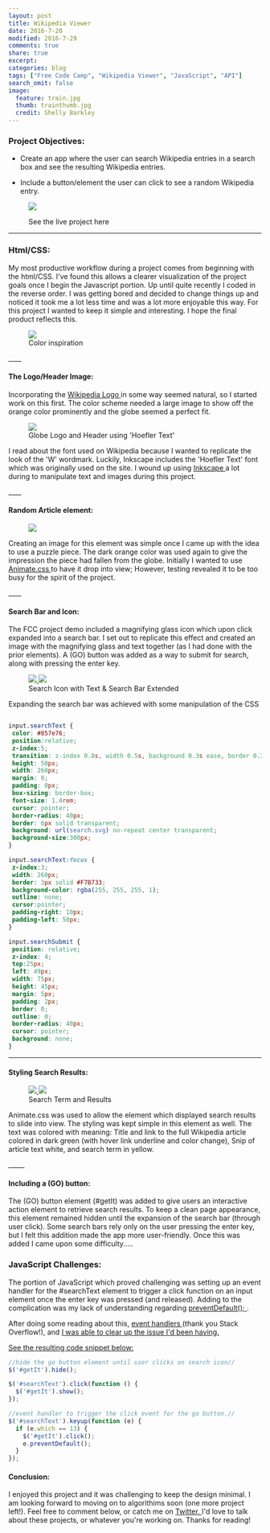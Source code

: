 ```yaml
---
layout: post
title: Wikipedia Viewer
date: 2016-7-20
modified: 2016-7-29
comments: true
share: true
excerpt:
categories: blog
tags: ["Free Code Camp", "Wikipedia Viewer", "JavaScript", "API"]
search_omit: false
image:
  feature: train.jpg
  thumb: trainthumb.jpg
  credit: Shelly Barkley
---
```


### Project Objectives:

  * Create an app where the user can search Wikipedia entries in a search box and see the resulting Wikipedia entries.

  *  Include a button/element the user can click to see a random Wikipedia entry.

  <figure class="caption-title">
  <img src="/images/goatsearch.png">
  <figcaption>
  <p>See the live project here</p>
  </figcaption>
  <a href="http://www.recklessmoxie.com/wikipedia-viewer/"></a>
  </figure>

____

### Html/CSS:

<p> My most productive workflow during a project comes from beginning with the html/CSS. I've found this allows a clearer visualization of the project goals once I begin the Javascript portion. Up until quite recently I coded in the reverse order. I was getting bored and decided to change things up and noticed it took me a lot less time and was a lot more enjoyable this way. For this project I wanted to keep it simple and interesting. I hope the final product reflects this.</p>

<figure>
<a href ="https://designschool.canva.com/blog/website-color-schemes/">
<img src="/images/colorinspiration.png">
</a>
<figcaption>
Color inspiration
</figcaption>
</figure>
____

#### The Logo/Header Image:

<p> Incorporating the <a href="https://en.wikipedia.org/wiki/Wikipedia_logo"> Wikipedia Logo </a> in some way seemed natural, so I started work on this first. The color scheme needed a large image to show off the orange color prominently and the globe seemed a perfect fit.</p>

<figure>
<a href ="/images/globe.png">
<img src="/images/globe.png">
</a>
<figcaption>
Globe Logo and Header using 'Hoefler Text'
</figcaption>
</figure>

<p>I read about the font used on Wikipedia because I wanted to replicate the look of the 'W' wordmark. Luckily, Inkscape includes the 'Hoefler Text' font which was originally used on the site. I wound up using <a href="https://inkscape.org/en/"> Inkscape </a> a lot during to manipulate text and images during this project.</p>
____

#### Random Article element:

<p><figure class="pull-right">
<a href ="/images/puzzle.png">
<img src="/images/puzzle.png">
</a>
</figure>
</p>

<p> Creating an image for this element was simple once I came up with the idea to use a puzzle piece. The dark orange color was used again to give the impression the piece had fallen from the globe. Initially I wanted to use <a href="https://daneden.github.io/animate.css/"> Animate.css </a> to have it drop into view; However, testing revealed it to be too busy for the spirit of the project.</p>
____

#### Search Bar and Icon:

<p> The FCC project demo included a magnifying glass icon which upon click expanded into a search bar. I set out to replicate this effect and created an image with the magnifying glass and text together (as I had done with the prior elements). A (GO) button was added as a way to submit for search, along with pressing the enter key.</p>

<p><figure class="half">
<a href ="/images/searchicon.png">
<img src="/images/searchicon.png">
</a>
<a href ="/images/searchbar.png">
<img src="/images/searchbar.png">
</a>
<figcaption>
Search Icon with Text & Search Bar Extended
</figcaption>
</figure>
</p>

<p>Expanding the search bar was achieved with some manipulation of the CSS</p>

```css

input.searchText {
 color: #857e76;
 position:relative;
 z-index:5;
 transition: z-index 0.8s, width 0.5s, background 0.3s ease, border 0.3s;
 height: 50px;
 width: 260px;
 margin: 0;
 padding: 0px;
 box-sizing: border-box;
 font-size: 1.4rem;
 cursor: pointer;
 border-radius: 40px;
 border: 6px solid transparent;
 background: url(search.svg) no-repeat center transparent;
 background-size:300px;
}

input.searchText:focus {
 z-index:3;
 width: 260px;
 border: 3px solid #F7B733;
 background-color: rgba(255, 255, 255, 1);
 outline: none;
 cursor:pointer;
 padding-right: 10px;
 padding-left: 50px;
}

input.searchSubmit {
 position: relative;
 z-index: 4;
 top:25px;
 left: 49px;
 width: 75px;
 height: 45px;
 margin: 5px;
 padding: 2px;
 border: 0;
 outline: 0;
 border-radius: 40px;
 cursor: pointer;
 background: none;
}
```
___

#### Styling Search Results:

<p><figure class="half">
<a href ="/images/goats.png">
<img src="/images/goats.png">
</a>
<a href ="/images/resulting.png">
<img src="/images/resulting.png">
</a>
<figcaption>
Search Term and Results
</figcaption>
</figure>
</p>

<p> Animate.css was used to allow the element which displayed search results to slide into view. The styling was kept simple in this element as well. The text was colored with meaning: Title and link to the full Wikipedia article colored in dark green (with hover link underline and color change), Snip of article text white, and search term in yellow.</p>
_____


#### Including a (GO) button:

<p> The (GO) button element (#getIt) was added to give users an interactive action element to retrieve search results. To keep a clean page appearance, this element remained hidden until the expansion of the search bar (through user click). Some search bars rely only on the user pressing the enter key, but I felt this addition made the app more user-friendly. Once this was added I came upon some difficulty.....</p>


### JavaScript Challenges:

<p> The portion of JavaScript which proved challenging was setting up an event handler for the #searchText element to trigger a click function on an input element once the enter key was pressed (and released). Adding to the complication was my lack of understanding regarding <a href="https://api.jquery.com/event.preventdefault/"> preventDefault(); </a>.</p>

<p> After doing some reading about this, <a href="http://stackoverflow.com/questions/979662/how-to-detect-pressing-enter-on-keyboard-using-jquery"> event handlers </a> (thank you Stack Overflow!), and <a href="https://developer.mozilla.org/en-US/docs/Web/HTML/Element/form" form elements </a> I was able to clear up the issue I'd been having.</p>

<p> See the resulting code snippet below:</p>

```javascript
//hide the go button element until user clicks on search icon//
$('#getIt').hide();

$('#searchText').click(function () {
  $('#getIt').show();
});

//event handler to trigger the click event for the go button.//
$('#searchText').keyup(function (e) {
  if (e.which == 13) {
    $('#getIt').click();
    e.preventDefault();
  }
});
```

#### Conclusion:

<p> I enjoyed this project and it was challenging to keep the design minimal. I am looking forward to moving on to algorithims soon (one more project left!). Feel free to comment below, or catch me on <a href="https://twitter.com/RecklessMoxie"> Twitter. </a> I'd love to talk about these projects, or whatever you're working on. Thanks for reading!</p>
